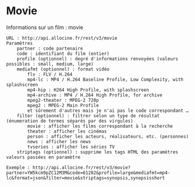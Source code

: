 Movie
=====

Informations sur un film : movie

    URL : http://api.allocine.fr/rest/v3/movie
    Paramètres
        partner : code partenaire
        code : identifiant du film (entier)
        profile (optionnel) : degré d'informations renvoyées (valeurs possibles : small, medium, large)
        mediafmt (optionnel) : format vidéo
            flv : FLV / H.264
            mp4-lc : MP4 / H.264 Baseline Profile, Low Complexity, with splashscreen
            mp4-hip : H264 High Profile, with splashscreen
            mp4-archive : MP4 / H.264 High Profile, for archive
            mpeg2-theater : MPEG-2 720p
            mpeg2 : MPEG-2 Main Profile
            et sûrement d'autres mais je n'ai pas le code correspondant …
        filter (optionnel) : filtrer selon un type de résultat (énumeration de termes séparés par des virgules)
            movie : afficher les films correspondant à la recherche
            theater : afficher les cinémas
            person : afficher les acteurs, réalisateurs, etc. (personnes)
            news : afficher les news
            tvseries : afficher les séries TV
        striptags (optionnel) : supprime les tags HTML des paramètres valeurs passées en paramètre

    Exemple : http://api.allocine.fr/rest/v3/movie?partner=YW5kcm9pZC12M3M&code=61282&profile=large&mediafmt=mp4-lc&format=json&filter=movie&striptags=synopsis,synopsisshort

